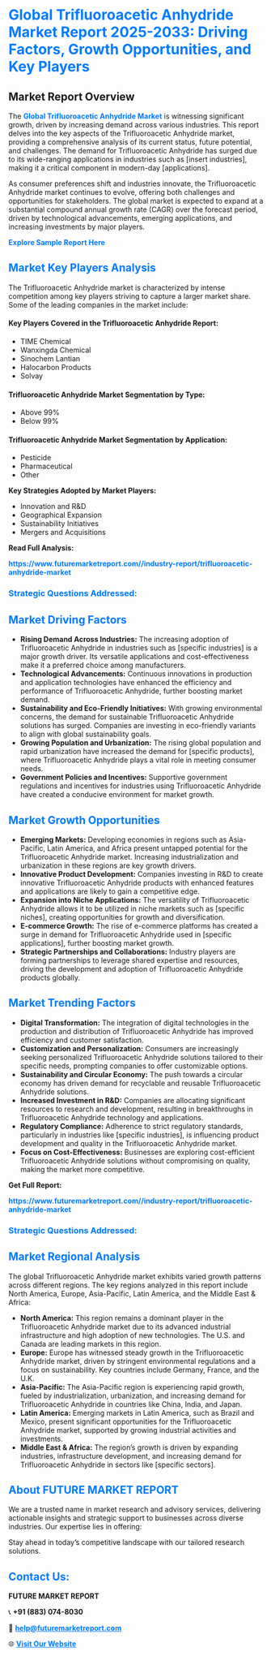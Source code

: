 <h1 style="color: #007BFF;">Global Trifluoroacetic Anhydride Market Report 2025-2033: Driving Factors, Growth Opportunities, and Key Players</h1>

<section id="overview">
<h2>Market Report Overview</h2>
<p>The <a href="https://www.futuremarketreport.com//industry-report/trifluoroacetic-anhydride-market" style="color: #007BFF; text-decoration: none;"><strong>Global Trifluoroacetic Anhydride Market</strong></a> is witnessing significant growth, driven by increasing demand across various industries. This report delves into the key aspects of the Trifluoroacetic Anhydride market, providing a comprehensive analysis of its current status, future potential, and challenges. The demand for Trifluoroacetic Anhydride has surged due to its wide-ranging applications in industries such as [insert industries], making it a critical component in modern-day [applications].</p>
<p>As consumer preferences shift and industries innovate, the Trifluoroacetic Anhydride market continues to evolve, offering both challenges and opportunities for stakeholders. The global market is expected to expand at a substantial compound annual growth rate (CAGR) over the forecast period, driven by technological advancements, emerging applications, and increasing investments by major players.</p>
</section>

<section id="overview">
<p><a href="https://www.futuremarketreport.com//request-sample/reportId=47194" style="color: #007BFF; text-decoration: none;"><strong>Explore Sample Report Here</strong></a></p>
</section>

<section id="key-players">
<h2 style="color: #007BFF;">Market Key Players Analysis</h2>
<p>The Trifluoroacetic Anhydride market is characterized by intense competition among key players striving to capture a larger market share. Some of the leading companies in the market include:</p>
<h4>Key Players Covered in the Trifluoroacetic Anhydride Report:</h4>
<ul><li>TIME Chemical</li><li>Wanxingda Chemical</li><li>Sinochem Lantian</li><li>Halocarbon Products</li><li>Solvay</li></ul>
<h4>Trifluoroacetic Anhydride Market Segmentation by Type:</h4>
<ul><li>Above 99%</li><li>Below 99%</li></ul>

<h4>Trifluoroacetic Anhydride Market Segmentation by Application:</h4>
<ul><li>Pesticide</li><li>Pharmaceutical</li><li>Other</li></ul>
<p><strong>Key Strategies Adopted by Market Players:</strong></p>
<ul>
<li>Innovation and R&D</li>
<li>Geographical Expansion</li>
<li>Sustainability Initiatives</li>
<li>Mergers and Acquisitions</li>
</ul>
</section>

<section>
<p><strong>Read Full Analysis: </strong></p><a href="https://www.futuremarketreport.com//industry-report/trifluoroacetic-anhydride-market" style="color: #007BFF; text-decoration: none;"><strong>https://www.futuremarketreport.com//industry-report/trifluoroacetic-anhydride-market</strong></a>
<h3 style="color: #007BFF;">Strategic Questions Addressed:</h3>
</section>

<section id="driving-factors">
<h2 style="color: #007BFF;">Market Driving Factors</h2>
<ul>
<li><strong>Rising Demand Across Industries:</strong> The increasing adoption of Trifluoroacetic Anhydride in industries such as [specific industries] is a major growth driver. Its versatile applications and cost-effectiveness make it a preferred choice among manufacturers.</li>
<li><strong>Technological Advancements:</strong> Continuous innovations in production and application technologies have enhanced the efficiency and performance of Trifluoroacetic Anhydride, further boosting market demand.</li>
<li><strong>Sustainability and Eco-Friendly Initiatives:</strong> With growing environmental concerns, the demand for sustainable Trifluoroacetic Anhydride solutions has surged. Companies are investing in eco-friendly variants to align with global sustainability goals.</li>
<li><strong>Growing Population and Urbanization:</strong> The rising global population and rapid urbanization have increased the demand for [specific products], where Trifluoroacetic Anhydride plays a vital role in meeting consumer needs.</li>
<li><strong>Government Policies and Incentives:</strong> Supportive government regulations and incentives for industries using Trifluoroacetic Anhydride have created a conducive environment for market growth.</li>
</ul>
</section>

<section id="growth-opportunities">
<h2 style="color: #007BFF;">Market Growth Opportunities</h2>
<ul>
<li><strong>Emerging Markets:</strong> Developing economies in regions such as Asia-Pacific, Latin America, and Africa present untapped potential for the Trifluoroacetic Anhydride market. Increasing industrialization and urbanization in these regions are key growth drivers.</li>
<li><strong>Innovative Product Development:</strong> Companies investing in R&D to create innovative Trifluoroacetic Anhydride products with enhanced features and applications are likely to gain a competitive edge.</li>
<li><strong>Expansion into Niche Applications:</strong> The versatility of Trifluoroacetic Anhydride allows it to be utilized in niche markets such as [specific niches], creating opportunities for growth and diversification.</li>
<li><strong>E-commerce Growth:</strong> The rise of e-commerce platforms has created a surge in demand for Trifluoroacetic Anhydride used in [specific applications], further boosting market growth.</li>
<li><strong>Strategic Partnerships and Collaborations:</strong> Industry players are forming partnerships to leverage shared expertise and resources, driving the development and adoption of Trifluoroacetic Anhydride products globally.</li>
</ul>
</section>

<section id="trending-factors">
<h2 style="color: #007BFF;">Market Trending Factors</h2>
<ul>
<li><strong>Digital Transformation:</strong> The integration of digital technologies in the production and distribution of Trifluoroacetic Anhydride has improved efficiency and customer satisfaction.</li>
<li><strong>Customization and Personalization:</strong> Consumers are increasingly seeking personalized Trifluoroacetic Anhydride solutions tailored to their specific needs, prompting companies to offer customizable options.</li>
<li><strong>Sustainability and Circular Economy:</strong> The push towards a circular economy has driven demand for recyclable and reusable Trifluoroacetic Anhydride solutions.</li>
<li><strong>Increased Investment in R&D:</strong> Companies are allocating significant resources to research and development, resulting in breakthroughs in Trifluoroacetic Anhydride technology and applications.</li>
<li><strong>Regulatory Compliance:</strong> Adherence to strict regulatory standards, particularly in industries like [specific industries], is influencing product development and quality in the Trifluoroacetic Anhydride market.</li>
<li><strong>Focus on Cost-Effectiveness:</strong> Businesses are exploring cost-efficient Trifluoroacetic Anhydride solutions without compromising on quality, making the market more competitive.</li>
</ul>
</section>

<section>
<p><strong>Get Full Report: </strong></p><a href="https://www.futuremarketreport.com//industry-report/trifluoroacetic-anhydride-market" style="color: #007BFF; text-decoration: none;"><strong>https://www.futuremarketreport.com//industry-report/trifluoroacetic-anhydride-market</strong></a>
<h3 style="color: #007BFF;">Strategic Questions Addressed:</h3>
</section>


<section id="regional-analysis">
<h2 style="color: #007BFF;">Market Regional Analysis</h2>
<p>The global Trifluoroacetic Anhydride market exhibits varied growth patterns across different regions. The key regions analyzed in this report include North America, Europe, Asia-Pacific, Latin America, and the Middle East & Africa:</p>
<ul>
<li><strong>North America:</strong> This region remains a dominant player in the Trifluoroacetic Anhydride market due to its advanced industrial infrastructure and high adoption of new technologies. The U.S. and Canada are leading markets in this region.</li>
<li><strong>Europe:</strong> Europe has witnessed steady growth in the Trifluoroacetic Anhydride market, driven by stringent environmental regulations and a focus on sustainability. Key countries include Germany, France, and the U.K.</li>
<li><strong>Asia-Pacific:</strong> The Asia-Pacific region is experiencing rapid growth, fueled by industrialization, urbanization, and increasing demand for Trifluoroacetic Anhydride in countries like China, India, and Japan.</li>
<li><strong>Latin America:</strong> Emerging markets in Latin America, such as Brazil and Mexico, present significant opportunities for the Trifluoroacetic Anhydride market, supported by growing industrial activities and investments.</li>
<li><strong>Middle East & Africa:</strong> The region’s growth is driven by expanding industries, infrastructure development, and increasing demand for Trifluoroacetic Anhydride in sectors like [specific sectors].</li>
</ul>
</section>

<footer>
<h2 style="color: #007BFF;">About FUTURE MARKET REPORT</h2>
<p>We are a trusted name in market research and advisory services, delivering actionable insights and strategic support to businesses across diverse industries. Our expertise lies in offering:</p>

<p>Stay ahead in today’s competitive landscape with our tailored research solutions.</p>

<h2 style="color: #007BFF;">Contact Us:</h2>
<p><strong>FUTURE MARKET REPORT</strong></p>
<p>📞 <strong>+91 (883) 074-8030</strong></p>
<p>📧 <strong><a href="mailto:help@futuremarketreport.com" style="color: #007BFF;">help@futuremarketreport.com</a></strong></p>
<p>🌐 <strong><a href="https://www.futuremarketreport.com/" style="color: #007BFF;">Visit Our Website</a></strong></p>
</footer>